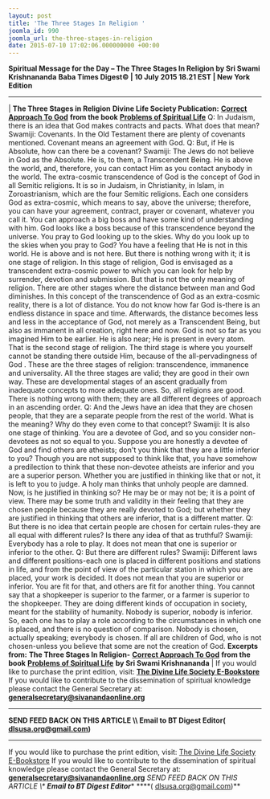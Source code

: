 ```yaml
---
layout: post
title: 'The Three Stages In Religion '
joomla_id: 990
joomla_url: the-three-stages-in-religion
date: 2015-07-10 17:02:06.000000000 +00:00
---
```

**Spiritual Message for the Day – The Three Stages In Religion by Sri Swami Krishnananda**
 **Baba Times Digest© | 10 July 2015 18.21 EST | New York Edition**
* * *
| 
**The Three Stages in Religion**
**Divine Life Society Publication:** [**Correct Approach To God**](http://www.dlshq.org/religions/catholic2.htm#stages) **from the book** [**Problems of Spiritual Life**](http://www.dlshq.org/cgi-bin/store/commerce.cgi?keywords=ek21)
Q: In Judaism, there is an idea that God makes contracts and pacts. What does that mean?
Swamiji: Covenants. In the Old Testament there are plenty of covenants mentioned. Covenant means an agreement with God.
Q: But, if He is Absolute, how can there be a covenant?
Swamiji: The Jews do not believe in God as the Absolute. He is, to them, a Transcendent Being. He is above the world, and, therefore, you can contact Him as you contact anybody in the world. The extra-cosmic transcendence of God is the concept of God in all Semitic religions. It is so in Judaism, in Christianity, in Islam, in Zoroastrianism, which are the four Semitic religions. Each one considers God as extra-cosmic, which means to say, above the universe; therefore, you can have your agreement, contract, prayer or covenant, whatever you call it. You can approach a big boss and have some kind of understanding with him. God looks like a boss because of this transcendence beyond the universe. You pray to God looking up to the skies. Why do you look up to the skies when you pray to God? You have a feeling that He is not in this world. He is above and is not here.
But there is nothing wrong with it; it is one stage of religion. In this stage of religion, God is envisaged as a transcendent extra-cosmic power to which you can look for help by surrender, devotion and submission. But that is not the only meaning of religion. There are other stages where the distance between man and God diminishes. In this concept of the transcendence of God as an extra-cosmic reality, there is a lot of distance. You do not know how far God is-there is an endless distance in space and time. Afterwards, the distance becomes less and less in the acceptance of God, not merely as a Transcendent Being, but also as immanent in all creation, right here and now.
God is not so far as you imagined Him to be earlier. He is also near; He is present in every atom. That is the second stage of religion. The third stage is where you yourself cannot be standing there outside Him, because of the all-pervadingness of God . These are the three stages of religion: transcendence, immanence and universality. All the three stages are valid; they are good in their own way. These are developmental stages of an ascent gradually from inadequate concepts to more adequate ones. So, all religions are good. There is nothing wrong with them; they are all different degrees of approach in an ascending order.
Q: And the Jews have an idea that they are chosen people, that they are a separate people from the rest of the world. What is the meaning? Why do they even come to that concept?
Swamiji: It is also one stage of thinking. You are a devotee of God, and so you consider non-devotees as not so equal to you. Suppose you are honestly a devotee of God and find others are atheists; don't you think that they are a little inferior to you? Though you are not supposed to think like that, you have somehow a predilection to think that these non-devotee atheists are inferior and you are a superior person. Whether you are justified in thinking like that or not, it is left to you to judge. A holy man thinks that unholy people are damned. Now, is he justified in thinking so? He may be or may not be; it is a point of view. There may be some truth and validity in their feeling that they are chosen people because they are really devoted to God; but whether they are justified in thinking that others are inferior, that is a different matter.
Q: But there is no idea that certain people are chosen for certain rules-they are all equal with different rules? Is there any idea of that as truthful?
Swamiji: Everybody has a role to play. It does not mean that one is superior or inferior to the other.
Q: But there are different rules?
Swamiji: Different laws and different positions-each one is placed in different positions and stations in life, and from the point of view of the particular station in which you are placed, your work is decided. It does not mean that you are superior or inferior. You are fit for that, and others are fit for another thing. You cannot say that a shopkeeper is superior to the farmer, or a farmer is superior to the shopkeeper. They are doing different kinds of occupation in society, meant for the stability of humanity. Nobody is superior, nobody is inferior. So, each one has to play a role according to the circumstances in which one is placed, and there is no question of comparison. Nobody is chosen, actually speaking; everybody is chosen. If all are children of God, who is not chosen-unless you believe that some are not the creation of God.
**Excerpts from:**  **The Three Stages In Religion-** [**Correct Approach To God**](http://www.dlshq.org/religions/catholic2.htm#stages) **from the book** [**Problems of Spiritual Life**](http://www.dlshq.org/cgi-bin/store/commerce.cgi?keywords=ek21) **by Sri Swami Krishnananda**
 |
If you would like to purchase the print edition, visit: **[The Divine Life Society E-Bookstore](http://www.dlshq.org/download/download.htm)**
If you would like to contribute to the dissemination of spiritual knowledge please contact the General Secretary at: [](mailto:%20%3Cscript%20type=%27text/javascript%27%3E%20%3C%21--%20var%20prefix%20=%20%27ma%27%20+%20%27il%27%20+%20%27to%27;%20var%20path%20=%20%27hr%27%20+%20%27ef%27%20+%20%27=%27;%20var%20addy57016%20=%20%27generalsecretary%27%20+%20%27@%27;%20addy57016%20=%20addy57016%20+%20%27sivanandaonline%27%20+%20%27.%27%20+%20%27org%27;%20document.write%28%27%3Ca%20%27%20+%20path%20+%20%27%5C%27%27%20+%20prefix%20+%20%27:%27%20+%20addy57016%20+%20%27%5C%27%3E%27%29;%20document.write%28addy57016%29;%20document.write%28%27%3C%5C/a%3E%27%29;%20//--%3E%5Cn%20%3C/script%3E%3Cscript%20type=%27text/javascript%27%3E%20%3C%21--%20document.write%28%27%3Cspan%20style=%5C%27display:%20none;%5C%27%3E%27%29;%20//--%3E%20%3C/script%3EThis%20email%20address%20is%20being%20protected%20from%20spambots.%20You%20need%20JavaScript%20enabled%20to%20view%20it.%20%3Cscript%20type=%27text/javascript%27%3E%20%3C%21--%20document.write%28%27%3C/%27%29;%20document.write%28%27span%3E%27%29;%20//--%3E%20%3C/script%3E?subject=Contribution%20to%20Dissemination%20of%20Spiritual%20Knowledge) **generalsecretary@sivanandaonline.org**
****
**SEND FEED BACK ON THIS ARTICLE \\\ Email to BT Digest Editor[](mailto:%20%3Cscript%20type=%27text/javascript%27%3E%20%3C%21--%20var%20prefix%20=%20%27ma%27%20+%20%27il%27%20+%20%27to%27;%20var%20path%20=%20%27hr%27%20+%20%27ef%27%20+%20%27=%27;%20var%20addy72654%20=%20%27dlsusa.org%27%20+%20%27@%27;%20addy72654%20=%20addy72654%20+%20%27gmail%27%20+%20%27.%27%20+%20%27com%27;%20document.write%28%27%3Ca%20%27%20+%20path%20+%20%27%5C%27%27%20+%20prefix%20+%20%27:%27%20+%20addy72654%20+%20%27%5C%27%3E%27%29;%20document.write%28addy72654%29;%20document.write%28%27%3C%5C/a%3E%27%29;%20//--%3E%5Cn%20%3C/script%3E%3Cscript%20type=%27text/javascript%27%3E%20%3C%21--%20document.write%28%27%3Cspan%20style=%5C%27display:%20none;%5C%27%3E%27%29;%20//--%3E%20%3C/script%3EThis%20email%20address%20is%20being%20protected%20from%20spambots.%20You%20need%20JavaScript%20enabled%20to%20view%20it.%20%3Cscript%20type=%27text/javascript%27%3E%20%3C%21--%20document.write%28%27%3C/%27%29;%20document.write%28%27span%3E%27%29;%20//--%3E%20%3C/script%3E?subject=DLS%20Posts)( [dlsusa.org@gmail.com](mailto:dlsusa.org@gmail.com))**
* * *
  
If you would like to purchase the print edition, visit: [The Divine Life Society E-Bookstore](http://www.dlshq.org/download/download.htm)
If you would like to contribute to the dissemination of spiritual knowledge please contact the General Secretary at: **[generalsecretary@sivanandaonline.org](mailto:generalsecretary@sivanandaonline.org)**
**SEND FEED BACK ON THIS ARTICLE \\\**  **Email to BT Digest Editor**** [](mailto:%20%3Cscript%20type=%27text/javascript%27%3E%20%3C%21--%20var%20prefix%20=%20%27ma%27%20+%20%27il%27%20+%20%27to%27;%20var%20path%20=%20%27hr%27%20+%20%27ef%27%20+%20%27=%27;%20var%20addy72654%20=%20%27dlsusa.org%27%20+%20%27@%27;%20addy72654%20=%20addy72654%20+%20%27gmail%27%20+%20%27.%27%20+%20%27com%27;%20document.write%28%27%3Ca%20%27%20+%20path%20+%20%27%5C%27%27%20+%20prefix%20+%20%27:%27%20+%20addy72654%20+%20%27%5C%27%3E%27%29;%20document.write%28addy72654%29;%20document.write%28%27%3C%5C/a%3E%27%29;%20//--%3E%5Cn%20%3C/script%3E%3Cscript%20type=%27text/javascript%27%3E%20%3C%21--%20document.write%28%27%3Cspan%20style=%5C%27display:%20none;%5C%27%3E%27%29;%20//--%3E%20%3C/script%3EThis%20email%20address%20is%20being%20protected%20from%20spambots.%20You%20need%20JavaScript%20enabled%20to%20view%20it.%20%3Cscript%20type=%27text/javascript%27%3E%20%3C%21--%20document.write%28%27%3C/%27%29;%20document.write%28%27span%3E%27%29;%20//--%3E%20%3C/script%3E?subject=DLS%20Posts)****( [dlsusa.org@gmail.com](mailto:dlsusa.org@gmail.com))**  
